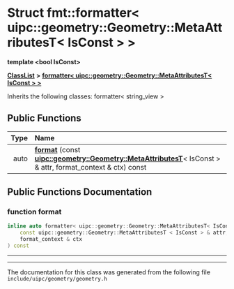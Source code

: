 

# Struct fmt::formatter&lt; uipc::geometry::Geometry::MetaAttributesT&lt; IsConst &gt; &gt;

**template &lt;bool IsConst&gt;**



[**ClassList**](annotated.md) **>** [**formatter&lt; uipc::geometry::Geometry::MetaAttributesT&lt; IsConst &gt; &gt;**](structfmt_1_1formatter_3_01uipc_1_1geometry_1_1_geometry_1_1_meta_attributes_t_3_01_is_const_01_4_01_4.md)








Inherits the following classes: formatter< string_view >


































## Public Functions

| Type | Name |
| ---: | :--- |
|  auto | [**format**](#function-format) (const [**uipc::geometry::Geometry::MetaAttributesT**](classuipc_1_1geometry_1_1_geometry_1_1_meta_attributes_t.md)&lt; IsConst &gt; & attr, format\_context & ctx) const<br> |




























## Public Functions Documentation




### function format 

```C++
inline auto formatter< uipc::geometry::Geometry::MetaAttributesT< IsConst > >::format (
    const uipc::geometry::Geometry::MetaAttributesT < IsConst > & attr,
    format_context & ctx
) const
```




<hr>

------------------------------
The documentation for this class was generated from the following file `include/uipc/geometry/geometry.h`

